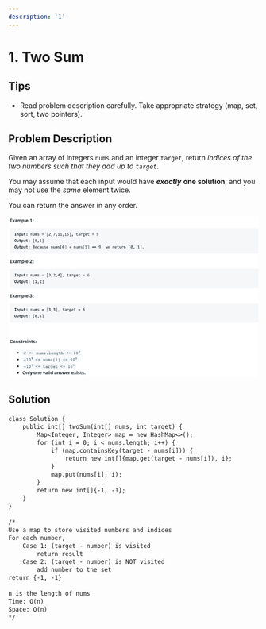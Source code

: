 ```yaml
---
description: '1'
---
```


# 1. Two Sum

## Tips

* Read problem description carefully. Take appropriate strategy \(map, set, sort, two pointers\).

## Problem Description

Given an array of integers `nums` and an integer `target`, return _indices of the two numbers such that they add up to `target`_.

You may assume that each input would have _**exactly**_ **one solution**, and you may not use the _same_ element twice.

You can return the answer in any order.

![](../.gitbook/assets/image%20%2822%29.png)

## Solution

```text
class Solution {
    public int[] twoSum(int[] nums, int target) {
        Map<Integer, Integer> map = new HashMap<>();
        for (int i = 0; i < nums.length; i++) {
            if (map.containsKey(target - nums[i])) {
                return new int[]{map.get(target - nums[i]), i};
            }
            map.put(nums[i], i);
        }
        return new int[]{-1, -1};
    }
}

/*
Use a map to store visited numbers and indices
For each number,
    Case 1: (target - number) is visited
        return result
    Case 2: (target - number) is NOT visited
        add number to the set
return {-1, -1}

n is the length of nums
Time: O(n)
Space: O(n)
*/
```

